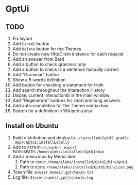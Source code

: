 # GptUi

## TODO

1. Fix layout
2. Add `Cancel` button
3. Add `Delete` button for the Themes
4. Do not create new HttpClient instance for each request
5. Add an answer from Bard
6. Add a button to check grammar only
7. Add a button to check is a sentence factually correct
8. Add "Grammar" button
9. Show a 5-words definition
10. Add button for checking a statement for truth
11. Add search throughout the Interaction History
12. Display current InteractionId in the main window
13. Add "Regenerate" buttons for short and long answers
14. Add auto-completion for the Theme combo box
15. Search for a definition in Wikipedia also

## Install on Ubuntu

1. Build distribution and deploy to `~/installed/GptUI`: `gradle :App+:GptUi:installLocally`
2. Add to `PATH` in `~/.bashrc`: `export PATH=$PATH:/home/aleks/installed/GptUI/bin`
3. Add a menu icon by MenuLibre
    1. Path to exec: `/home/aleks/installed/GptUI/bin/GptUi`
    2. Path to icon: `/home/aleks/installed/GptUI/bin/icon.png`
4. Token file: `${user.home}/.gpt/token.txt`
5. Log file: `${user.home}/.gpt/console.log`
